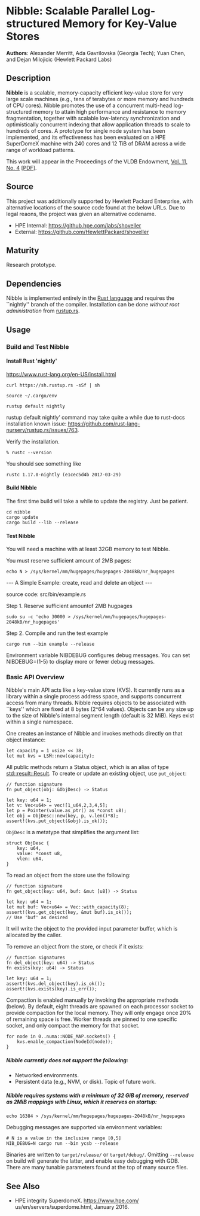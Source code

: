 # Nibble: Scalable Parallel Log-structured Memory for Key-Value Stores

**Authors**:  Alexander Merritt, Ada Gavrilovska (Georgia Tech); Yuan Chen, and Dejan Milojicic (Hewlett Packard Labs)

## Description

**Nibble** is a scalable, memory-capacity efficient key-value store for very large scale machines (e.g., tens of terabytes or more memory and hundreds of CPU cores). Nibble promotes the use of a concurrent multi-head log-structured memory to attain high performance and resistance to memory fragmentation, together with scalable low-latency synchronization and optimistically concurrent indexing that allow application threads to scale to hundreds of cores. A prototype for single node system has been implemented, and its effectiveness has been evaluated on a HPE SuperDomeX machine with 240 cores and 12 TiB of DRAM across a wide range of workload patterns. 

This work will appear in the Proceedings of the VLDB Endowment, [Vol. 11, No. 4](http://www.vldb.org/pvldb/vol11.html) [[PDF]](http://www.vldb.org/pvldb/vol11/p458-merritt.pdf).

## Source

This project was additionally supported by Hewlett Packard Enterprise, with alternative locations of the source code found at the below URLs. Due to legal reaons, the project was given an alternative codename.

- HPE Internal: https://github.hpe.com/labs/shoveller
- External: https://github.com/HewlettPackard/shoveller

## Maturity

Research prototype. 

## Dependencies

Nibble is implemented entirely in the [Rust language](https://www.rust-lang.org/en-US/) and requires the ``nightly'' branch of the compiler.  Installation can be done _without root administration_ from [rustup.rs](https://rustup.rs).


## Usage

### Build and Test Nibble

#### Install Rust 'nightly'
https://www.rust-lang.org/en-US/install.html

```
curl https://sh.rustup.rs -sSf | sh 

source ~/.cargo/env

rustup default nightly

```
rustup default nightly’ command may take quite a while due to rust-docs installation known issue: https://github.com/rust-lang-nursery/rustup.rs/issues/763.

Verify the installation.
```
% rustc --version
```
You should see something like 
```
rustc 1.17.0-nightly (e1cec5d4b 2017-03-29)
```

#### Build Nibble

The first time build will take a while to update the registry. Just be patient. 

```
cd nibble
cargo update
cargo build --lib --release
```


#### Test Nibble

You will need a machine with at least 32GB memory to test Nibble. 

You must reserve sufficient amount of 2MB pages:

```
echo N > /sys/kernel/mm/hugepages/hugepages-2048kB/nr_hugepages
```

--- A Simple Example: create, read and delete an object ---

source code: src/bin/example.rs

Step 1. Reserve sufficient amountof 2MB hugpages
```
sudo su -c 'echo 30000 > /sys/kernel/mm/hugepages/hugepages-2048kB/nr_hugepages' 
```
Step 2. Compile and run the test example
```
cargo run --bin example --release
```
Environment variable NIBDEBUG configures debug messages. You can set NIBDEBUG=(1-5) to display more or fewer debug messages.

### Basic API Overview

Nibble's main API acts like a key-value store (KVS).  It currently
runs as a library within a single process address space, and supports
concurrent access from many threads.  Nibble requires objects to be
associated with ``keys'' which are fixed at 8 bytes (2^64 values).
Objects can be any size up to the size of Nibble's internal segment
length (default is 32 MiB).  Keys exist within a single namespace.


One creates an instance of Nibble and invokes methods directly on
that object instance:

```
let capacity = 1_usize << 38;
let mut kvs = LSM::new(capacity);
```

All public methods return a Status object, which is an alias of type
[std::result::Result](https://doc.rust-lang.org/nightly/std/result/enum.Result.html).
To create or update an existing object, use `put_object`:

```
// function signature
fn put_object(obj: &ObjDesc) -> Status

let key: u64 = 1;
let v: Vec<u64> = vec![1_u64,2,3,4,5];
let p = Pointer(value.as_ptr() as *const u8);
let obj = ObjDesc::new(key, p, v.len()*8);
assert!(kvs.put_object(&obj).is_ok());
```

`ObjDesc` is a metatype that simplifies the argument list:

```
struct ObjDesc {
    key: u64,
    value: *const u8,
    vlen: u64,
}
```

To read an object from the store use the following:

```
// function signature
fn get_object(key: u64, buf: &mut [u8]) -> Status

let key: u64 = 1;
let mut buf: Vec<u64> = Vec::with_capacity(8);
assert!(kvs.get_object(key, &mut buf).is_ok());
// Use 'buf' as desired
```

It will write the object to the provided input parameter buffer, which is allocated by the caller.

To remove an object from the store, or check if it exists:

```
// function signatures
fn del_object(key: u64) -> Status
fn exists(key: u64) -> Status

let key: u64 = 1;
assert!(kvs.del_object(key).is_ok());
assert!(kvs.exists(key).is_err());
```

Compaction is enabled manually by invoking the appropriate methods (below).  By default, eight threads are spawned on each processor socket to provide compaction for the local memory.  They will only engage once 20% of remaining space is free. Worker threads are pinned to one specific socket, and only compact the memory for that socket.

```
for node in 0..numa::NODE_MAP.sockets() {
    kvs.enable_compaction(NodeId(node));
}
```

##### Nibble currently does not support the following:
- Networked environments.
- Persistent data (e.g., NVM, or disk).  Topic of future work.

##### Nibble requires systems with a minimum of 32 GiB of memory, reserved as 2MiB mappings with Linux, which it reserves on startup:
```
echo 16384 > /sys/kernel/mm/hugepages/hugepages-2048kB/nr_hugepages
```
Debugging messages are supported via environment variables:
```
# N is a value in the inclusive range [0,5]
NIB_DEBUG=N cargo run --bin ycsb --release
```

Binaries are written to ``target/release/`` or
``target/debug/``. Omitting ``--release`` on build will generate the
latter, and enable easy debugging with GDB.  There are many tunable
parameters found at the top of many source files.

## See Also

- HPE integrity SuperdomeX. https://www.hpe.com/ us/en/servers/superdome.html, January 2016.
